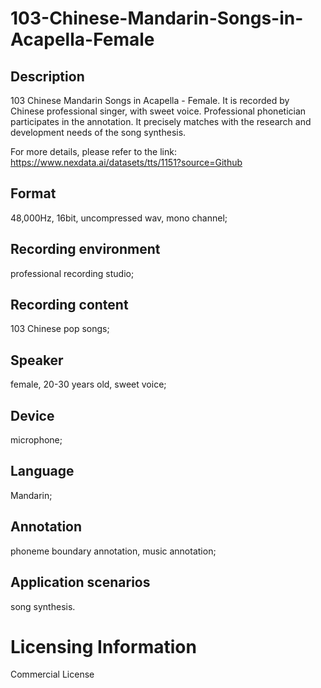 # 103-Chinese-Mandarin-Songs-in-Acapella-Female


## Description
103 Chinese Mandarin Songs in Acapella - Female. It is recorded by Chinese professional singer, with sweet voice. Professional phonetician participates in the annotation. It precisely matches with the research and development needs of the song synthesis.

For more details, please refer to the link: https://www.nexdata.ai/datasets/tts/1151?source=Github


## Format
48,000Hz, 16bit, uncompressed wav, mono channel;

## Recording environment
professional recording studio;

## Recording content
103 Chinese pop songs;

## Speaker
female, 20-30 years old, sweet voice;

## Device
microphone;

## Language
Mandarin;

## Annotation
phoneme boundary annotation, music annotation;

## Application scenarios
song synthesis.

# Licensing Information
Commercial License
